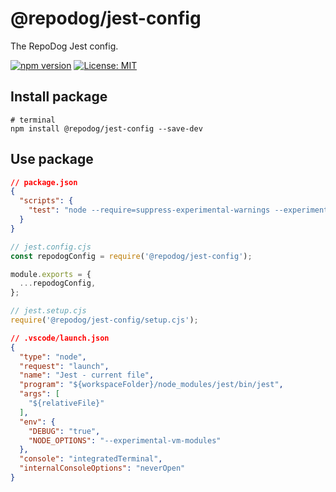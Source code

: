 # @repodog/jest-config

The RepoDog Jest config.

[![npm version](https://badge.fury.io/js/%40repodog%2Fjest-config.svg)](https://badge.fury.io/js/%40repodog%2Fjest-config)
[![License: MIT](https://img.shields.io/badge/License-MIT-yellow.svg)](LICENSE)

## Install package

```shell
# terminal
npm install @repodog/jest-config --save-dev
```

## Use package

```json
// package.json
{
  "scripts": {
    "test": "node --require=suppress-experimental-warnings --experimental-vm-modules node_modules/jest/bin/jest.js"
  }
}
```

```javascript
// jest.config.cjs
const repodogConfig = require('@repodog/jest-config');

module.exports = {
  ...repodogConfig,
};
```

```javascript
// jest.setup.cjs
require('@repodog/jest-config/setup.cjs');
```

```json
// .vscode/launch.json
{
  "type": "node",
  "request": "launch",
  "name": "Jest - current file",
  "program": "${workspaceFolder}/node_modules/jest/bin/jest",
  "args": [
    "${relativeFile}"
  ],
  "env": {
    "DEBUG": "true",
    "NODE_OPTIONS": "--experimental-vm-modules"
  },
  "console": "integratedTerminal",
  "internalConsoleOptions": "neverOpen"
}
```
